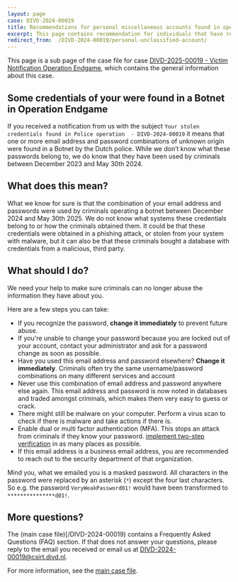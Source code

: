 ```yaml
---
layout: page
case: DIVD-2024-00019
title: Recommendations for personal miscellaneous accounts found in operation Endgame
excerpt: This page contains recommendation for individuals that have received a notification from about a personal credentials of unknown origin that were found as part of Operation Endgame
redirect_from:  /DIVD-2024-00019/personal-unclassified-account/
---
```

This page is a sub page of the case file for case [DIVD-2025-00019 - Victim Notification Operation Endgame](/DIVD-2024-00019/), which contains the general information about this case.

## Some credentials of your were found in a Botnet in Operation Endgame

If you received a notification from us with the subject `Your stolen credentials found in Police operation  - DIVD-2024-00019` it means that one or more email address and password combinations of unknown origin were found in a Botnet by the Dutch police.
While we don’t know what these passwords belong to, we do know that they have been used by criminals between December 2023 and May 30th 2024.

## What does this mean?

What we know for sure is that the combination of your email address and passwords were used by criminals operating a botnet between December 2024 and May 30th 2025. 
We do not know what systems these credentials belong to or how the criminals obtained them. It could be that these credentials were obtained in a phishing attack, or stolen from your system with malware, but it can also be that these criminals bought a database with credentials from a malicious, third party.

## What should I do?


We need your help to make sure criminals can no longer abuse the information they have about you.

Here are a few steps you can take:
* If you recognize the password, **change it immediately** to prevent future abuse.
* If you're unable to change your password because you are locked out of your account, contact your administrator and ask for a password change as soon as possible.
* Have you used this email address and password elsewhere? **Change it immediately**.
Criminals often try the same username/password combinations on many different services and account
* Never use this combination of email address and password anywhere else again.
This email address and password is now noted in databases and traded amongst criminals, which makes them very easy to guess or crack.
* There might still be malware on your computer. Perform a virus scan to check if there is malware and take actions if there is.
* Enable dual or multi factor authentication (MFA). This stops an attack from criminals if they know your password. [implement two-step verification](https://ssd.eff.org/module/how-enable-two-factor-authentication) in as many places as possible.
* If this email address is a business email address, you are recommended to reach out to the security department of that organization.


Mind you, what we emailed you is a masked password. All characters in the password were replaced by an asterisk (`*`) except the four last characters. So e.g. the password `VeryWeakPassword01!` would have been transformed to `***************d01!`.

## More questions?

The (main case file)[/DIVD-2024-00019) contains a Frequently Asked Questions (FAQ) section. If that does not answer your questions, please reply to the email you received or email us at [DIVD-2024-00019@csirt.divd.nl](mailto:DIVD-2024-00019@csirt.divd.nl?SUBJECT:Question+about+DIVD-2024-00019).

For more information, see the [main case file](/DIVD-2024-00019/).



